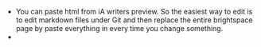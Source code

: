 
- You can paste html from iA writers preview. So the easiest way to edit is to edit markdown files under Git and then replace the entire brightspace page by paste everything in every time you change something.
- 